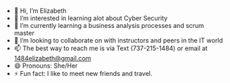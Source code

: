 - 👋 Hi, I’m Elizabeth
- 👀 I’m interested in learning alot about Cyber Security 
- 🌱 I’m currently learning a business analysis processes and scrum master
- 💞️ I’m looking to collaborate on with instructors and peers in the IT world
- 📫 The best way to reach me is via Text (737-215-1484) or email at 1484elizabeth@gmail.com
- 😄 Pronouns: She/Her
- ⚡ Fun fact: I like to meet new friends and travel.

<!---
1484elizabeth/1484elizabeth is a ✨ special ✨ repository because its `README.md` (this file) appears on your GitHub profile.
You can click the Preview link to take a look at your changes.
--->
